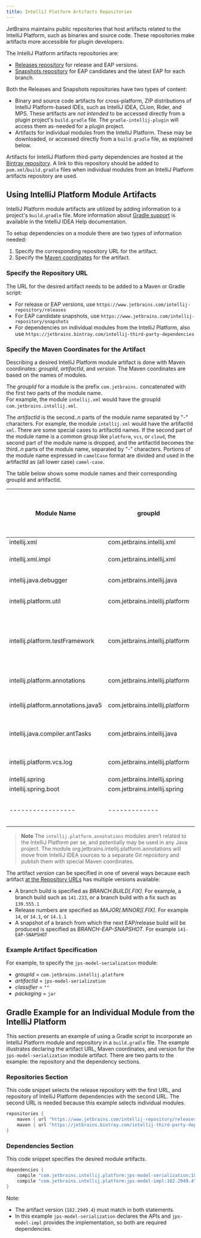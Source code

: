 ```yaml
---
title: IntelliJ Platform Artifacts Repositories
---
```


JetBrains maintains public repositories that host artifacts related to the IntelliJ Platform, such as binaries and source code. These 
repositories make artifacts more accessible for plugin developers.

The IntelliJ Platform artifacts repositories are:
* [Releases repository](https://www.jetbrains.com/intellij-repository/releases/) for release and EAP versions.
* [Snapshots repository](https://www.jetbrains.com/intellij-repository/snapshots/) for EAP candidates and the latest EAP for each branch.

Both the Releases and Snapshots repositories have two types of content:
* Binary and source code artifacts for cross-platform, ZIP distributions of IntelliJ Platform-based IDEs, such as IntelliJ IDEA, CLion, Rider, and MPS.
These artifacts are _not intended_ to be accessed directly from a plugin project's `build.gradle` file. 
The `gradle-intellij-plugin` will access them as-needed for a plugin project.
* Artifacts for individual modules from the IntelliJ Platform. 
These may be downloaded, or accessed directly from a `build.gradle` file, as explained below.
  
Artifacts for IntelliJ Platform third-party dependencies are hosted at the [Bintray repository](https://jetbrains.bintray.com/intellij-third-party-dependencies). 
A link to this repository should be added to `pom.xml`/`build.gradle` files when individual modules from an IntelliJ Platform artifacts repository are used.    

## Using IntelliJ Platform Module Artifacts
IntelliJ Platform module artifacts are utilized by adding information to a project's `build.gradle` file. 
More information about [Gradle support](https://www.jetbrains.com/help/idea/gradle.html) is available in the IntelliJ IDEA Help documentation. 

To setup dependencies on a module there are two types of information needed:
1. Specify the corresponding repository URL for the artifact.
2. Specify the [Maven coordinates](https://maven.apache.org/pom.html#Maven_Coordinates) for the artifact. 
 
### Specify the Repository URL 
The URL for the desired artifact needs to be added to a Maven or Gradle script:
* For release or EAP versions, use `https://www.jetbrains.com/intellij-repository/releases` 
* For EAP candidate snapshots, use `https://www.jetbrains.com/intellij-repository/snapshots`
* For dependencies on individual modules from the IntelliJ Platform, also use `https://jetbrains.bintray.com/intellij-third-party-dependencies` 

### Specify the Maven Coordinates for the Artifact
Describing a desired IntelliJ Platform module artifact is done with Maven coordinates: _groupId_, _artifactId_, and _version_.
The Maven coordinates are based on the names of modules.

The _groupId_ for a module is the prefix `com.jetbrains.` concatenated with the first two parts of the module name.  
For example, the module `intellij.xml` would have the groupId `com.jetbrains.intellij.xml`. 

The _artifactId_ is the second.._n_ parts of the module name separated by "-" characters. 
For example, the module `intellij.xml` would have the artifactId `xml`.
There are some special cases to artifactId names. 
If the second part of the module name is a common group like `platform`, `vcs`, or `cloud`, the second part of the module name is dropped, and the artifactId becomes the third.._n_ parts of the module name, separated by "-" characters.
Portions of the module name expressed in `camelCase` format are divided and used in the artifactId as (all lower case) `camel-case`.  

The table below shows some module names and their corresponding groupId and artifactId.

| **Module Name** | **groupId** | **artifactId** | **Module Name Length, Comments About artifactId** |
|-----------------|-------------|----------------|-------------------------------|
|intellij.xml | com.jetbrains.intellij.xml | xml | n=2 |
|intellij.xml.impl | com.jetbrains.intellij.xml | xml-impl | n=3, name is parts 2nd-3rd |
|intellij.java.debugger |    com.jetbrains.intellij.java    | java-debugger | n=3 |
|intellij.platform.util | com.jetbrains.intellij.platform | util | n=3 but drop "platform" |
|intellij.platform.testFramework | com.jetbrains.intellij.platform | test-framework | n=3 but drop "platform" and hyphenate camel case |
|intellij.platform.annotations | com.jetbrains.intellij.platform | annotations | n=3 but drop "platform" |
|intellij.platform.annotations.java5 | com.jetbrains.intellij.platform | annotations-java5 | n=4, but drop "platform" |
|intellij.java.compiler.antTasks | com.jetbrains.intellij.java | java-compiler-ant-tasks | n=4, but hyphenate camel case |
|intellij.platform.vcs.log | com.jetbrains.intellij.platform | vcs-log | n=4, but drop "platform" |
|intellij.spring | com.jetbrains.intellij.spring | spring | n=2 |
|intellij.spring.boot | com.jetbrains.intellij.spring | spring-boot | n=3 |
|-----------------|-------------|----------------|-------------------------------|

> **Note** The `intellij.platform.annotations` modules aren’t related to the IntelliJ Platform per se, and potentially may be used in any Java project. The module org.jetbrains.intellij.platform.annotations will move from IntelliJ IDEA sources to a separate Git repository and publish them with special Maven coordinates.

The artifact _version_ can be specified in one of several ways because each artifact [at the Repository URLs](#specify-the-repository-url) has multiple versions available: 
* A branch build is specified as _BRANCH.BUILD[.FIX]_. For example, a branch build such as `141.233`, or a branch build with a fix such as `139.555.1`
* Release numbers are specified as _MAJOR[.MINOR][.FIX]_. For example `14`, or `14.1`, or `14.1.1`
* A snapshot of a branch from which the next EAP/release build will be produced is specified as _BRANCH-EAP-SNAPSHOT_. For example `141-EAP-SNAPSHOT`

### Example Artifact Specification
For example, to specify the `jps-model-serialization` module:
  * _groupId_ = `com.jetbrains.intellij.platform`
  * _artifactId_ = `jps-model-serialization`
  * _classifier_ = `""`
  * _packaging_ = `jar`


## Gradle Example for an Individual Module from the IntelliJ Platform
This section presents an example of using a Gradle script to incorporate an IntelliJ Platform module and repository in a `build.gradle` file. 
The example illustrates declaring the artifact URL, Maven coordinates, and version for the `jps-model-serialization` module artifact.
There are two parts to the example: the repository and the dependency sections.

### Repositories Section  
This code snippet selects the release repository with the first URL, and repository of IntelliJ Platform dependencies with the second URL.
The second URL is needed because this example selects individual modules. 
```groovy
repositories {
	maven { url "https://www.jetbrains.com/intellij-repository/releases" }
	maven { url "https://jetbrains.bintray.com/intellij-third-party-dependencies" }
}
```

### Dependencies Section  
This code snippet specifies the desired module artifacts.
```groovy
dependencies {
	compile "com.jetbrains.intellij.platform:jps-model-serialization:182.2949.4"
	compile "com.jetbrains.intellij.platform:jps-model-impl:182.2949.4"
}
```
Note:
 * The artifact version (`182.2949.4`) must match in both statements.
 * In this example `jps-model-serialization` declares the APIs and `jps-model-impl` provides the implementation, so both
   are required dependencies.

<!--
Save until after review.
#### Legacy Artifacts
The table below describes the groupId and artifactId for **Legacy** artifacts published at IntelliJ Platform artifacts repositories.
These artifacts will continue to be published using these groupId and artifactId. 
The [version](#specifying-version) specification below still apply to these legacy artifacts.

| **groupId** | **artifactId** | **Description** |
|-------------|----------------|-----------------|
|com.jetbrains.intellij.idea | ideaIC | Full zip distribution of IDEA Community |
|com.jetbrains.intellij.idea | ideaIU | Full zip distribution of IDEA Ultimate |
|org.jetbrains.intellij.deps | trove4j | Third-party dependencies of IntelliJ IDEA project |
|org.jetbrains | annotations | Old versions of IDEA annotations |
|com.intellij | javac2 | Old versions of javac2 Ant tasks |
|org.jetbrains.intellij | plugin-repository-rest-client | JetBrains plugin repository client |
|org.jetbrains.kotlin | kotlin-stdlib | Kotlin artifacts |
|org.jetbrains.teamcity | teamcity-rest-client | TeamCity rest client |
-->